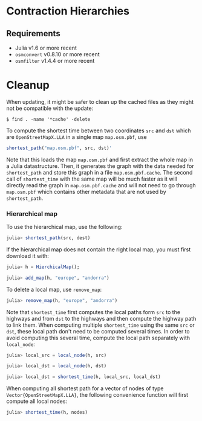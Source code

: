 # Contraction Hierarchies

## Requirements

* Julia v1.6 or more recent
* `osmconvert` v0.8.10 or more recent
* `osmfilter` v1.4.4 or more recent

# Cleanup

When updating, it might be safer to clean up the cached files as they
might not be compatible with the update:
```
$ find . -name '*cache' -delete
```

To compute the shortest time between two coordinates `src` and `dst`
which are `OpenStreetMapX.LLA` in a single map `map.osm.pbf`, use
```julia
shortest_path("map.osm.pbf", src, dst)'
```

Note that this loads the map `map.osm.pbf` and first extract the whole map in a Julia datastructure.
Then, it generates the graph with the data needed for `shortest_path` and store this graph in a file `map.osm.pbf.cache`.
The second call of `shortest_time` with the same map will be much faster as
it will directly read the graph in `map.osm.pbf.cache` and will not need to go through `map.osm.pbf` which contains other metadata that are not used by `shortest_path`.

### Hierarchical map

To use the hierarchical map, use the following:
```julia
julia> shortest_path(src, dest)
```

If the hierarchical map does not contain the right local map, you must first download it with:
```julia
julia> h = HierchicalMap();

julia> add_map(h, "europe", "andorra")
```

To delete a local map, use `remove_map`:
```julia
julia> remove_map(h, "europe", "andorra")
```

Note that `shortest_time` first computes the local paths form `src` to the highways and from `dst` to the highways and then compute the highway path to link them.
When computing multiple `shortest_time` using the same `src` or `dst`, these local path don't need to be computed several times.
In order to avoid computing this several time, compute the local path separately with `local_node`:
```julia
julia> local_src = local_node(h, src)

julia> local_dst = local_node(h, dst)

julia> local_dst = shortest_time(h, local_src, local_dst)
```
When computing all shortest path for a vector of nodes of type `Vector{OpenStreetMapX.LLA}`, the following convenience
function will first compute all local nodes:
```julia
julia> shortest_time(h, nodes)
```
